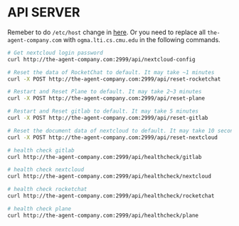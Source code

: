 # API SERVER

Remeber to do `/etc/host` change in [here](../README.md). Or you need to replace all `the-agent-company.com` with `ogma.lti.cs.cmu.edu` in the following commands.

```bash
# Get nextcloud login password
curl http://the-agent-company.com:2999/api/nextcloud-config

# Reset the data of RocketChat to default. It may take ~1 minutes
curl -X POST http://the-agent-company.com:2999/api/reset-rocketchat

# Restart and Reset Plane to default. It may take 2~3 minutes
curl -X POST http://the-agent-company.com:2999/api/reset-plane

# Restart and Reset gitlab to default. It may take 5 minutes
curl -X POST http://the-agent-company.com:2999/api/reset-gitlab

# Reset the document data of nextcloud to default. It may take 10 seconds
curl -X POST http://the-agent-company.com:2999/api/reset-nextcloud

# health check gitlab
curl http://the-agent-company.com:2999/api/healthcheck/gitlab

# health check nextcloud
curl http://the-agent-company.com:2999/api/healthcheck/nextcloud

# health check rocketchat
curl http://the-agent-company.com:2999/api/healthcheck/rocketchat

# health check plane
curl http://the-agent-company.com:2999/api/healthcheck/plane

```
